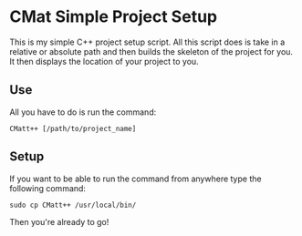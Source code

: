 # CMat Simple Project Setup #

This is my simple C++ project setup script. All this script does is take in a relative or absolute path and then builds the skeleton of the project for you. It then displays the location of your project to you. 

## Use 
All you have to do is run the command:

```
CMatt++ [/path/to/project_name]
```
## Setup 
If  you want to be able to run the command from anywhere type the following command:

```
sudo cp CMatt++ /usr/local/bin/
```

Then you're already to go!



